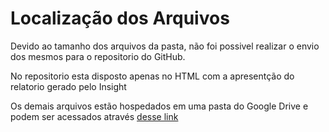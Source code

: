 # Localização dos Arquivos

Devido ao tamanho dos arquivos da pasta, não foi possivel realizar o envio dos mesmos para o repositorio do GitHub.

No repositorio esta disposto apenas no HTML com a apresentção do relatorio gerado pelo Insight

Os demais arquivos estão hospedados em uma pasta do Google Drive e podem ser acessados através [desse link](https://drive.google.com/drive/folders/1E5pKyJi4yoJhMriF8IZBukDW5TclxFab?usp=sharing)

